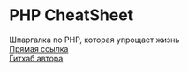 # PHP CheatSheet
Шпаргалка по PHP, которая упрощает жизнь          
[Прямая ссылка](https://phpcheatsheet.github.io)   
[Гитхаб автора](https://github.com/artreikan)

